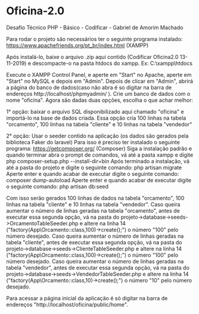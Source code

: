 # Oficina-2.0
Desafio Técnico PHP - Básico - Codificar -
Gabriel de Amorim Machado

Para rodar o projeto são necessários ter o seguinte programa instalado:
https://www.apachefriends.org/pt_br/index.html (XAMPP)

Após instalá-lo, baixe o arquivo .zip aqui contido (Codificar Oficina2.0 13-11-2019) e descompacte-o na pasta htdocs do xampp. Ex: C:\xampp\htdocs 

Execute o XAMPP Control Panel, e aperte em "Start" no Apache, aperte em "Start" no MySQL e depois em "Admin".
Depois de clicar em "Admin", abrirá a página do banco de dados(caso não abra é so digitar na barra de endereços http://localhost/phpmyadmin/ ). Crie um banco de dados com o nome "oficina". Agora são dadas duas opções, escolha o que achar melhor:

1° opção: baixar o arquivo SQL disponibilizado aqui chamado "oficina" e importá-lo na base de dados criada. Essa opção cria 100 linhas na tabela "orcamento", 100 linhas na tabela "cliente" e 10 linhas na tabela "vendedor"

2° opção: Usar o seeder contido na aplicação (os dados são gerados pela biblioteca Faker do laravel)
Para isso é preciso ter instalado o seguinte programa:
https://getcomposer.org/ (Composer)
Siga a instalação padrão e quando terminar abra o prompt de comandos, vá até a pasta xampp e digite php composer-setup.php --install-dir=bin
Após terminado a instalação, vá até a pasta do projeto e digite o seguinte comando:
php artisan migrate
Aperte enter e quando acabar de executar digite o seguinte comando:
composer dump-autoload
Aperte enter e quando acabar de executar digite o seguinte comando:
php artisan db:seed

Com isso serão gerados 100 linhas de dados na tabela "orcamento", 100 linhas na tabela "cliente" e 10 linhas na tabela "vendedor". Caso queira aumentar o número de linhas geradas na tabela "orcamento", antes de executar essa segunda opção, vá na pasta do projeto->database->seeds->OrcamentoTableSeeder.php e altere na linha 14 ("factory(App\Orcamento::class,100)->create();") o número "100" pelo número desejado. Caso queira aumentar o número de linhas geradas na tabela "cliente", antes de executar essa segunda opção, vá na pasta do projeto->database->seeds->ClienteTableSeeder.php e altere na linha 14 ("factory(App\Orcamento::class,100)->create();") o número "100" pelo número desejado. Caso queira aumentar o número de linhas geradas na tabela "vendedor", antes de executar essa segunda opção, vá na pasta do projeto->database->seeds->VendedorTableSeeder.php e altere na linha 14 ("factory(App\Orcamento::class,10)->create();") o número "10" pelo número desejado.

Para acessar a página inicial da aplicação é só digitar na barra de endereços "http://localhost/oficina/public/home".



